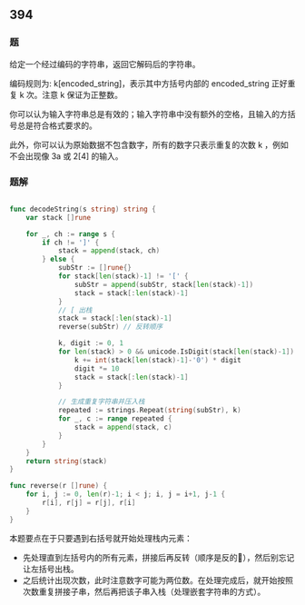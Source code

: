 ## 394
### 题
给定一个经过编码的字符串，返回它解码后的字符串。

编码规则为: k[encoded_string]，表示其中方括号内部的 encoded_string 正好重复 k 次。注意 k 保证为正整数。

你可以认为输入字符串总是有效的；输入字符串中没有额外的空格，且输入的方括号总是符合格式要求的。

此外，你可以认为原始数据不包含数字，所有的数字只表示重复的次数 k ，例如不会出现像 3a 或 2[4] 的输入。

### 题解
```go

func decodeString(s string) string {
	var stack []rune

	for _, ch := range s {
		if ch != ']' {
			stack = append(stack, ch)
		} else {
			subStr := []rune{}
			for stack[len(stack)-1] != '[' {
				subStr = append(subStr, stack[len(stack)-1])
				stack = stack[:len(stack)-1]
			}
			// [ 出栈
			stack = stack[:len(stack)-1]
			reverse(subStr) // 反转顺序

			k, digit := 0, 1
			for len(stack) > 0 && unicode.IsDigit(stack[len(stack)-1]) {
				k += int(stack[len(stack)-1]-'0') * digit
				digit *= 10
				stack = stack[:len(stack)-1]
			}

			// 生成重复字符串并压入栈
			repeated := strings.Repeat(string(subStr), k)
			for _, c := range repeated {
				stack = append(stack, c)
			}
		}
	}
	return string(stack)
}

func reverse(r []rune) {
	for i, j := 0, len(r)-1; i < j; i, j = i+1, j-1 {
		r[i], r[j] = r[j], r[i]
	}
}
```
本题要点在于只要遇到右括号就开始处理栈内元素：
- 先处理直到左括号内的所有元素，拼接后再反转（顺序是反的🐎），然后别忘记让左括号出栈。
- 之后统计出现次数，此时注意数字可能为两位数。在处理完成后，就开始按照次数重复拼接子串，然后再把该子串入栈（处理嵌套字符串的方式）。